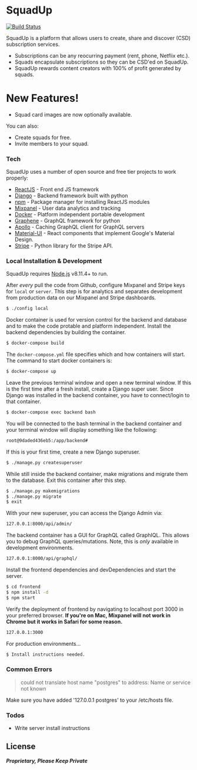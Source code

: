 # SquadUp

[![Build Status](https://travis-ci.org/joemccann/dillinger.svg?branch=master)](https://github.com/veyorokon/SquadUp)

SquadUp is a platform that allows users to create, share and discover (CSD) subscription services.

  - Subscriptions can be any reocurring payment (rent, phone, Netflix etc.).
  - Squads encapsulate subscriptions so they can be CSD'ed on SquadUp.
  - SquadUp rewards content creators with 100% of profit generated by squads.

# New Features!

  - Squad card images are now optionally available.


You can also:
  - Create squads for free.
  - Invite members to your squad.

### Tech

SquadUp uses a number of open source and free tier projects to work properly:

* [ReactJS] - Front end JS framework
* [Django] - Backend framework built with python
* [npm] - Package manager for installing ReactJS modules
* [Mixpanel] - User data analytics and tracking
* [Docker] - Platform independent portable development
* [Graphene] - GraphQL framework for python
* [Apollo] - Caching GraphQL client for GraphQL servers
* [Material-UI] - React components that implement Google's Material Design.
* [Stripe] - Python library for the Stripe API.

### Local Installation & Development

SquadUp requires [Node.js](https://nodejs.org/) v8.11.4+ to run.



After *every* pull the code from Github, configure Mixpanel and Stripe keys for `local` or `server`. This step is for analytics and separates development from production data on our Mixpanel and Stripe dashboards.
```sh
$ ./config local
```

Docker container is used for version control for the backend and database and to make the code protable and platform independent. Install the backend dependencies by building the container.

```sh
$ docker-compose build
```

The `docker-compose.yml` file specifies which and how containers will start. The command to start docker containers is:

```sh
$ docker-compose up
```

Leave the previous terminal window and open a new terminal window. If this is the first time after a fresh install, create a Django super user. Since Django was installed in the backend container, you have to connect/login to that container.
```sh
$ docker-compose exec backend bash
```

You will be connected to the bash terminal in the backend container and your terminal window will display something like the following:
```sh
root@9daded436eb5:/app/backend#
```

If this is your first time, create a new Django superuser.
```sh
$ ./manage.py createsuperuser
```

While still inside the backend container, make migrations and migrate them to the database. Exit this container after this step.

```sh
$ ./manage.py makemigrations
$ ./manage.py migrate
$ exit
```

With your new superuser, you can access the Django Admin via:

```sh
127.0.0.1:8000/api/admin/
```

The backend container has a GUI for GraphQL called GraphIQL. This allows you to debug GraphQL queries/mutations. Note, this is *only* available in development environments.

```sh
127.0.0.1:8000/api/graphql/
```

Install the frontend dependencies and devDependencies and start the server.

```sh
$ cd frontend
$ npm install -d
$ npm start
```

Verify the deployment of frontend by navigating to localhost port 3000 in your preferred browser. **If you're on Mac, Mixpanel will not work in Chrome but it works in Safari for some reason.**

```sh
127.0.0.1:3000
```

For production environments...

```sh
$ Install instructions needed.
```

### Common Errors
> could not translate host name "postgres" to address: Name or service not known

Make sure you have added '127.0.0.1 postgres' to your /etc/hosts file.


### Todos

 - Write server install instructions

License
----

***Proprietary, Please Keep Private***


   [ReactJS]: <https://github.com/facebook/react>
   [Django]: <https://github.com/django/django>
   [npm]: <https://github.com/npm/cli>
   [Mixpanel]: <https://github.com/mixpanel/mixpanel-js>
   [Docker]: <https://github.com/docker>
   [Graphene]: <https://github.com/graphql-python/graphene>
   [Apollo]: <https://github.com/apollographql/apollo-client>
   [Material-UI]: <https://github.com/mui-org/material-ui>
   [Stripe]: <https://github.com/stripe/stripe-python>
   
